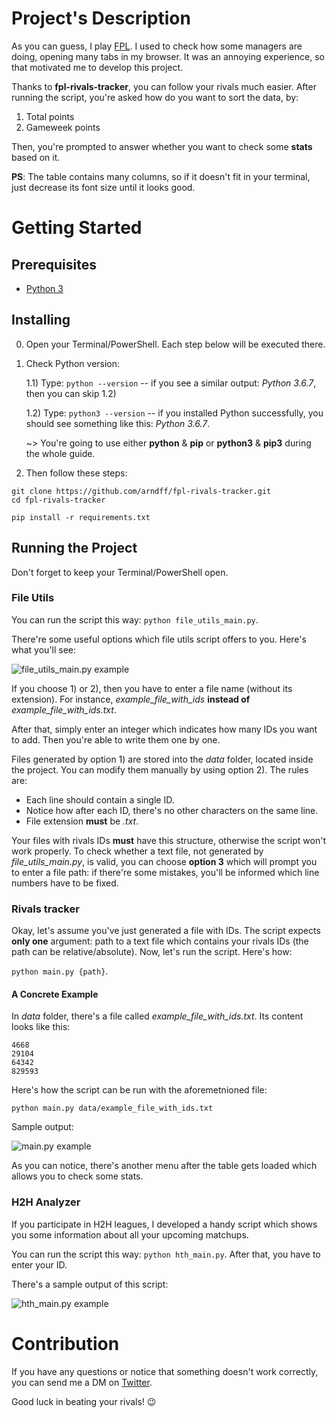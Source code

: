 # Project's Description

As you can guess, I play [FPL](http://fantasy.premierleague.com). I used to check how some managers are doing, opening many tabs in my browser. It was an annoying experience, so that motivated me to develop this project.

Thanks to **fpl-rivals-tracker**, you can follow your rivals much easier. After running the script, you're asked how do you want to sort the data, by:
1) Total points
2) Gameweek points

Then, you're prompted to answer whether you want to check some **stats** based on it.

**PS**: The table contains many columns, so if it doesn't fit in your terminal, just decrease its font size until it looks good. 

# Getting Started

## Prerequisites

* [Python 3](https://www.python.org/downloads/)

## Installing

0) Open your Terminal/PowerShell. Each step below will be executed there.

1) Check Python version:
   
   1.1) Type: ```python --version``` -- if you see a similar output: *Python 3.6.7*, then you can skip 1.2)
   
   1.2) Type: ```python3 --version``` -- if you installed Python successfully, you should see something like this: *Python 3.6.7*.
   
   ~> You're going to use either **python** & **pip** or **python3** & **pip3** during the whole guide.

2) Then follow these steps:

```
git clone https://github.com/arndff/fpl-rivals-tracker.git
cd fpl-rivals-tracker

pip install -r requirements.txt
```

## Running the Project

Don't forget to keep your Terminal/PowerShell open.

### File Utils

You can run the script this way: ```python file_utils_main.py```.

There're some useful options which file utils script offers to you. Here's what you'll see:

![file_utils_main.py example](https://i.imgur.com/9YZvgmF.png)

If you choose 1) or 2), then you have to enter a file name (without its extension). For instance, *example_file_with_ids* **instead of** *example_file_with_ids.txt*. 

After that, simply enter an integer which indicates how many IDs you want to add. Then you're able to write them one by one.

Files generated by option 1) are stored into the *data* folder, located inside the project. You can modify them manually by using option 2). The rules are:
* Each line should contain a single ID.
* Notice how after each ID, there's no other characters on the same line.
* File extension **must** be *.txt*.

Your files with rivals IDs **must** have this structure, otherwise the script won't work properly. To check whether a text file, not generated by *file_utils_main.py*, is valid, you can choose **option 3** which will prompt you to enter a file path: if there're some mistakes, you'll be informed which line numbers have to be fixed.

### Rivals tracker

Okay, let's assume you've just generated a file with IDs. The script expects **only one** argument: path to a text file which contains your rivals IDs (the path can be relative/absolute). Now, let's run the script. Here's how:

```python main.py {path}```.

#### A Concrete Example

In *data* folder, there's a file called *example_file_with_ids.txt*. Its content looks like this:

```
4668
29104
64342
829593
```

Here's how the script can be run with the aforemetnioned file:

```
python main.py data/example_file_with_ids.txt
```

Sample output:

![main.py example](https://i.imgur.com/zmedvZY.png)

As you can notice, there's another menu after the table gets loaded which allows you to check some stats.

### H2H Analyzer

If you participate in H2H leagues, I developed a handy script which shows you some information about all your upcoming matchups.

You can run the script this way: ```python hth_main.py```. After that, you have to enter your ID.

There's a sample output of this script:

![hth_main.py example](https://i.imgur.com/Uj5yoiW.png)


# Contribution

If you have any questions or notice that something doesn't work correctly, you can send me a DM on [Twitter](https://twitter.com/arndff_). 

Good luck in beating your rivals! 😉
